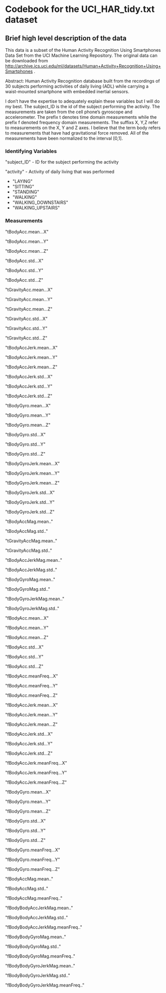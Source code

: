 # Codebook for the UCI_HAR_tidy.txt dataset

## Brief high level description of the data
This data is a subset of the Human Activity Recognition Using Smartphones Data Set from the UCI Machine Learning Repository. The original data can be downloaded from http://archive.ics.uci.edu/ml/datasets/Human+Activity+Recognition+Using+Smartphones .

Abstract: Human Activity Recognition database built from the recordings of 30 subjects performing activities of daily living (ADL) while carrying a waist-mounted smartphone with embedded inertial sensors.

I don’t have the expertise to adequately explain these variables but I will do my best. The subject_ID is the id of the subject performing the activity. The measurements are taken from the cell phone’s gyroscope and accelerometer. The prefix t denotes time domain measurements while the prefix f denoted frequency domain measurements. The suffixs X, Y,Z refer to measurements on the X, Y and Z axes. I believe that the term body refers to measurements that have had gravitational force removed. All of the measurements have been normalized to the interval [0,1].


### Identifying Variables
"subject_ID" - ID for the subject performing the activity

"activity" - Activity of daily living that was performed
- "LAYING" 
- "SITTING" 
- "STANDING"     
- "WALKING"        
- "WALKING_DOWNSTAIRS"
- "WALKING_UPSTAIRS"  

### Measurements
"tBodyAcc.mean...X"

"tBodyAcc.mean...Y"

"tBodyAcc.mean...Z"

"tBodyAcc.std...X"

"tBodyAcc.std...Y"

"tBodyAcc.std...Z"

"tGravityAcc.mean...X"

"tGravityAcc.mean...Y"

"tGravityAcc.mean...Z"

"tGravityAcc.std...X"

"tGravityAcc.std...Y"

"tGravityAcc.std...Z"

"tBodyAccJerk.mean...X"

"tBodyAccJerk.mean...Y"

"tBodyAccJerk.mean...Z"

"tBodyAccJerk.std...X"

"tBodyAccJerk.std...Y"

"tBodyAccJerk.std...Z"

"tBodyGyro.mean...X"

"tBodyGyro.mean...Y"

"tBodyGyro.mean...Z"

"tBodyGyro.std...X"

"tBodyGyro.std...Y"

"tBodyGyro.std...Z"

"tBodyGyroJerk.mean...X"

"tBodyGyroJerk.mean...Y"

"tBodyGyroJerk.mean...Z"

"tBodyGyroJerk.std...X"

"tBodyGyroJerk.std...Y"

"tBodyGyroJerk.std...Z"

"tBodyAccMag.mean.."

"tBodyAccMag.std.."

"tGravityAccMag.mean.."

"tGravityAccMag.std.."

"tBodyAccJerkMag.mean.."

"tBodyAccJerkMag.std.."

"tBodyGyroMag.mean.."

"tBodyGyroMag.std.."

"tBodyGyroJerkMag.mean.."

"tBodyGyroJerkMag.std.."

"fBodyAcc.mean...X"

"fBodyAcc.mean...Y"

"fBodyAcc.mean...Z"

"fBodyAcc.std...X"

"fBodyAcc.std...Y"

"fBodyAcc.std...Z"

"fBodyAcc.meanFreq...X"

"fBodyAcc.meanFreq...Y"

"fBodyAcc.meanFreq...Z"

"fBodyAccJerk.mean...X"

"fBodyAccJerk.mean...Y"

"fBodyAccJerk.mean...Z"

"fBodyAccJerk.std...X"

"fBodyAccJerk.std...Y"

"fBodyAccJerk.std...Z"

"fBodyAccJerk.meanFreq...X"

"fBodyAccJerk.meanFreq...Y"

"fBodyAccJerk.meanFreq...Z"

"fBodyGyro.mean...X"

"fBodyGyro.mean...Y"

"fBodyGyro.mean...Z"

"fBodyGyro.std...X"

"fBodyGyro.std...Y"

"fBodyGyro.std...Z"

"fBodyGyro.meanFreq...X"

"fBodyGyro.meanFreq...Y"

"fBodyGyro.meanFreq...Z"

"fBodyAccMag.mean.."

"fBodyAccMag.std.."

"fBodyAccMag.meanFreq.."

"fBodyBodyAccJerkMag.mean.."

"fBodyBodyAccJerkMag.std.."

"fBodyBodyAccJerkMag.meanFreq.."

"fBodyBodyGyroMag.mean.."

"fBodyBodyGyroMag.std.."

"fBodyBodyGyroMag.meanFreq.."

"fBodyBodyGyroJerkMag.mean.."

"fBodyBodyGyroJerkMag.std.."

"fBodyBodyGyroJerkMag.meanFreq.."
